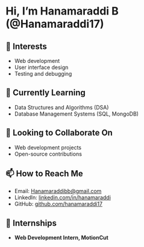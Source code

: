 # Hi, I’m Hanamaraddi B (@Hanamaraddi17)
## 👀 Interests
- Web development
- User interface design
- Testing and debugging

## 🌱 Currently Learning
- Data Structures and Algorithms (DSA)
- Database Management Systems (SQL, MongoDB)

## 💞️ Looking to Collaborate On
- Web development projects
- Open-source contributions

## 📫 How to Reach Me
- Email: [Hanamaraddibb@gmail.com](mailto:Hanamaraddibb@gmail.com)
- LinkedIn: [linkedin.com/in/hanamaraddi](https://www.linkedin.com/in/hanamaraddi)
- GitHub: [github.com/hanamaraddi17](https://github.com/Hanamaraddi17)
  
## 💼 Internships
- **Web Development Intern, MotionCut**
<!---
Hanamaraddi17/Hanamaraddi17 is a ✨ special ✨ repository because its `README.md` (this file) appears on your GitHub profile.
You can click the Preview link to take a look at your changes.
--->
